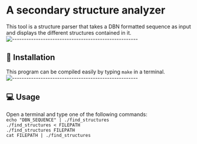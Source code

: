 # A secondary structure analyzer #
This tool is a structure parser that takes a DBN formatted sequence as input and displays the different structures contained in it.\
![-----------------------------------------------------](https://raw.githubusercontent.com/andreasbm/readme/master/assets/lines/aqua.png)
## :construction: Installation ##
This program can be compiled easily by typing `make` in a terminal.\
![-----------------------------------------------------](https://raw.githubusercontent.com/andreasbm/readme/master/assets/lines/aqua.png)
## :computer: Usage ##
Open a terminal and type one of the following commands:\
```echo "DBN_SEQUENCE" | ./find_structures```\
```./find_structures < FILEPATH```\
```./find_structures FILEPATH```\
```cat FILEPATH | ./find_structures```
